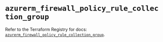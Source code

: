 # `azurerm_firewall_policy_rule_collection_group`

Refer to the Terraform Registry for docs: [`azurerm_firewall_policy_rule_collection_group`](https://registry.terraform.io/providers/hashicorp/azurerm/3.100.0/docs/resources/firewall_policy_rule_collection_group).
